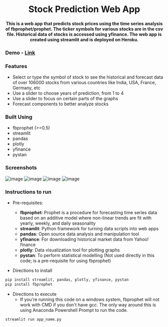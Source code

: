 </p>

<h1 align="center"> Stock Prediction Web App </h2>
<h4 align="center"> This is a web app that predicts stock prices using the time series analysis of fbprophet/prophet. The ticker symbols for various stocks are in the csv file. Historical data of stocks is accessed using yfinance. The web app is created using streamlit and is deployed on Heroku.  
 <h4>

### Demo - [Link](https://stock-prediction-web-app.herokuapp.com/)

### Features
- Select or type the symbol of stock to see the historical and forecast data of over 106000 stocks from various countries like India, USA, France, Germany, etc
- Use a slider to choose years of prediction, from 1 to 4
- Use a slider to focus on certain parts of the graphs
- Forecast components to better analyze stocks


### Built Using

- fbprophet (>=0.5)
- streamlit
- pandas
- plotly
- yfinance
- pystan

### Screenshots
![image](https://user-images.githubusercontent.com/52819652/125070394-84775100-e0d5-11eb-8dca-9325b18d1f89.png)
![image](https://user-images.githubusercontent.com/52819652/125070712-f94a8b00-e0d5-11eb-8ec2-d906c2dff650.png)
![image](https://user-images.githubusercontent.com/52819652/125070795-11baa580-e0d6-11eb-9e66-e8b46ca90cf3.png)
![image](https://user-images.githubusercontent.com/52819652/125070856-25660c00-e0d6-11eb-8c5b-96ef16c6a791.png)


### Instructions to run

- Pre-requisites:

  - **fbprophet**: Prophet is a procedure for forecasting time series data based on an additive model where non-linear trends are fit with yearly, weekly, and daily seasonality
  - **streamlit**: Python framework for turning data scripts into web apps
  - **pandas**: Open source data analysis and manipulation tool
  - **yfinance**: For downloading historical market data from Yahoo! finance
  - **plotly**: Data visualization tool for plotting graphs
  - **pystan**: To perform statistical modelling (Not used directly in this code; is a pre-requisite for using fbprophet) 

- Directions to install

```bash
pip install streamlit, pandas, plotly, yfinance, pystan  
pip install fbprophet
```

- Directions to execute  
  - If you're running this code on a windows system, fbprophet will not work with CMD if you don't have gcc. The only way around this is using Anaconda Powershell Prompt to run the code. 
```bash
streamlit run app_name.py
```

